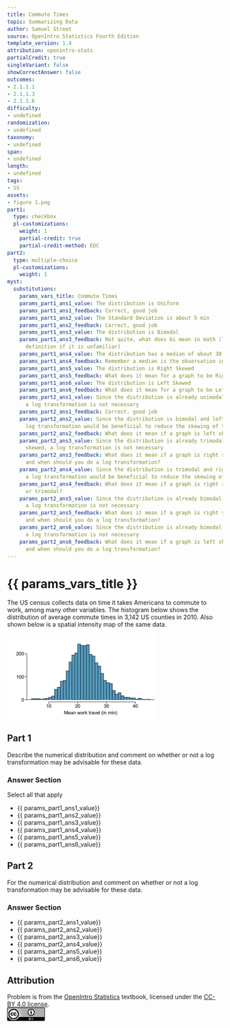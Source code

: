 ```yaml
---
title: Commute Times
topic: Summarizing Data
author: Samuel Street
source: OpenIntro Statistics Fourth Edition
template_version: 1.4
attribution: openintro-stats
partialCredit: true
singleVariant: false
showCorrectAnswer: false
outcomes:
- 2.1.1.1
- 2.1.1.3
- 2.1.1.6
difficulty:
- undefined
randomization:
- undefined
taxonomy:
- undefined
span:
- undefined
length:
- undefined
tags:
- SS
assets:
- figure 1.png
part1:
  type: checkbox
  pl-customizations:
    weight: 1
    partial-credit: true
    partial-credit-method: EDC
part2:
  type: multiple-choice
  pl-customizations:
    weight: 1
myst:
  substitutions:
    params_vars_title: Commute Times
    params_part1_ans1_value: The distribution is Uniform
    params_part1_ans1_feedback: Correct, good job
    params_part1_ans2_value: The Standard Deviation is about 5 min
    params_part1_ans2_feedback: Correct, good job
    params_part1_ans3_value: The distribution is Bimodal
    params_part1_ans3_feedback: Not quite, what does bi mean in math (look up the
      definition if it is unfamiliar)
    params_part1_ans4_value: The distribution has a median of about 30 min
    params_part1_ans4_feedback: Remember a median is the observation in the middle
    params_part1_ans5_value: The distribution is Right Skewed
    params_part1_ans5_feedback: What does it mean for a graph to be Right Skewed?
    params_part1_ans6_value: The distribution is Left Skewed
    params_part1_ans6_feedback: What does it mean for a graph to be Left Skewed?
    params_part2_ans1_value: Since the distribution is already unimodal and symmetric,
      a log transformation is not necessary
    params_part2_ans1_feedback: Correct, good job
    params_part2_ans2_value: Since the distribution is bimodal and left skewed, a
      log transformation would be beneficial to reduce the skewing of the data
    params_part2_ans2_feedback: What does it mean if a graph is left skewed or bimodal?
    params_part2_ans3_value: Since the distribution is already trimodal and right
      skewed, a log transformation is not necessary
    params_part2_ans3_feedback: What does it mean if a graph is right skewed, trimodal,
      and when should you do a log transformation?
    params_part2_ans4_value: Since the distribution is trimodal and right skewed,
      a log transformation would be beneficial to reduce the skewing of the data
    params_part2_ans4_feedback: What does it mean if a graph is right right skewed
      or trimodal?
    params_part2_ans5_value: Since the distribution is already bimodal and right skewed,
      a log transformation is not necessary
    params_part2_ans5_feedback: What does it mean if a graph is right skewed, bimodal,
      and when should you do a log transformation?
    params_part2_ans6_value: Since the distribution is already bimodal and left skewed,
      a log transformation is not necessary
    params_part2_ans6_feedback: What does it mean if a graph is left skewed, bimodal,
      and when should you do a log transformation?
---
```

# {{ params_vars_title }}
The US census collects data on time it takes Americans to commute to work, among many other variables.
The histogram below shows the distribution of average commute times in 3,142 US counties in 2010.
Also shown below is a spatial intensity map of the same data.

<img src= "figure 1.png" width="350">

## Part 1

Describe the numerical distribution and comment on whether or not a log transformation may be advisable for these data.

### Answer Section

Select all that apply

- {{ params_part1_ans1_value}}
- {{ params_part1_ans2_value}}
- {{ params_part1_ans3_value}}
- {{ params_part1_ans4_value}}
- {{ params_part1_ans5_value}}
- {{ params_part1_ans6_value}}

## Part 2

For the numerical distribution and comment on whether or not a log transformation may be advisable for these data.

### Answer Section

- {{ params_part2_ans1_value}}
- {{ params_part2_ans2_value}}
- {{ params_part2_ans3_value}}
- {{ params_part2_ans4_value}}
- {{ params_part2_ans5_value}}
- {{ params_part2_ans6_value}}

## Attribution

Problem is from the [OpenIntro Statistics](https://openintro.org/book/os/) textbook, licensed under the [CC-BY 4.0 license](https://creativecommons.org/licenses/by/4.0/).<br>![Image representing the Creative Commons 4.0 BY license.](https://raw.githubusercontent.com/firasm/bits/master/by.png)